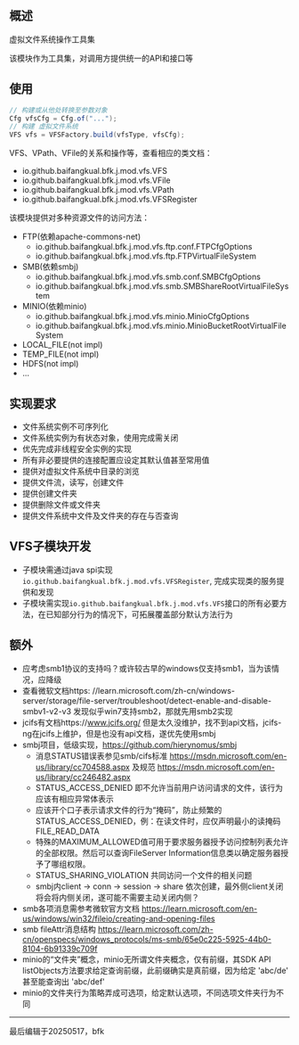 ## 概述

虚拟文件系统操作工具集

该模块作为工具集，对调用方提供统一的API和接口等

## 使用
```java
// 构建或从他处转换至参数对象
Cfg vfsCfg = Cfg.of("...");
// 构建 虚拟文件系统
VFS vfs = VFSFactory.build(vfsType, vfsCfg);
```
VFS、VPath、VFile的关系和操作等，查看相应的类文档：
* io.github.baifangkual.bfk.j.mod.vfs.VFS
* io.github.baifangkual.bfk.j.mod.vfs.VFile
* io.github.baifangkual.bfk.j.mod.vfs.VPath
* io.github.baifangkual.bfk.j.mod.vfs.VFSRegister

该模块提供对多种资源文件的访问方法：

* FTP(依赖apache-commons-net)
  * io.github.baifangkual.bfk.j.mod.vfs.ftp.conf.FTPCfgOptions
  * io.github.baifangkual.bfk.j.mod.vfs.ftp.FTPVirtualFileSystem
* SMB(依赖smbj)
  * io.github.baifangkual.bfk.j.mod.vfs.smb.conf.SMBCfgOptions
  * io.github.baifangkual.bfk.j.mod.vfs.smb.SMBShareRootVirtualFileSystem
* MINIO(依赖minio)
  * io.github.baifangkual.bfk.j.mod.vfs.minio.MinioCfgOptions
  * io.github.baifangkual.bfk.j.mod.vfs.minio.MinioBucketRootVirtualFileSystem
* LOCAL_FILE(not impl)
* TEMP_FILE(not impl)
* HDFS(not impl)
* ...

## 实现要求

* 文件系统实例不可序列化
* 文件系统实例为有状态对象，使用完成需关闭
* 优先完成非线程安全实例的实现
* 所有非必要提供的连接配置应设定其默认值甚至常用值
* 提供对虚拟文件系统中目录的浏览
* 提供文件流，读写，创建文件
* 提供创建文件夹
* 提供删除文件或文件夹
* 提供文件系统中文件及文件夹的存在与否查询

## VFS子模块开发
* 子模块需通过java spi实现`io.github.baifangkual.bfk.j.mod.vfs.VFSRegister`, 完成实现类的服务提供和发现
* 子模块需实现`io.github.baifangkual.bfk.j.mod.vfs.VFS`接口的所有必要方法，在已知部分行为的情况下，可拓展覆盖部分默认方法行为

## 额外

* 应考虑smb1协议的支持吗？或许较古早的windows仅支持smb1，当为该情况，应降级
* 查看微软文档https:
  //learn.microsoft.com/zh-cn/windows-server/storage/file-server/troubleshoot/detect-enable-and-disable-smbv1-v2-v3
  发现似乎win7支持smb2，那就先用smb2实现
* jcifs有文档https://www.jcifs.org/ 但是太久没维护，找不到api文档，jcifs-ng在jcifs上维护，但是也没有api文档，遂优先使用smbj
* smbj项目，低级实现，https://github.com/hierynomus/smbj
    * 消息STATUS错误表参见smb/cifs标准 https://msdn.microsoft.com/en-us/library/cc704588.aspx
      及规范 https://msdn.microsoft.com/en-us/library/cc246482.aspx
    * STATUS_ACCESS_DENIED 即不允许当前用户访问请求的文件，该行为应该有相应异常体表示
    * 应该开个口子表示请求文件的行为“掩码”，防止频繁的 STATUS_ACCESS_DENIED，例：在读文件时，应仅声明最小的读掩码
      FILE_READ_DATA
    * 特殊的MAXIMUM_ALLOWED值可用于要求服务器授予访问控制列表允许的全部权限。然后可以查询FileServer
      Information信息类以确定服务器授予了哪组权限。
    * STATUS_SHARING_VIOLATION 共同访问一个文件的相关问题
    * smbj内client -> conn -> session -> share 依次创建，最外侧client关闭将会将内侧关闭，遂可能不需要主动关闭内侧？
* smb各项消息需参考微软官方文档 https://learn.microsoft.com/en-us/windows/win32/fileio/creating-and-opening-files
* smb
  fileAttr消息结构 https://learn.microsoft.com/zh-cn/openspecs/windows_protocols/ms-smb/65e0c225-5925-44b0-8104-6b91339c709f
* minio的“文件夹”概念，minio无所谓文件夹概念，仅有前缀，其SDK API
  listObjects方法要求给定查询前缀，此前缀确实是真前缀，因为给定 'abc/de' 甚至能查询出 'abc/def'
* minio的文件夹行为策略弄成可选项，给定默认选项，不同选项文件夹行为不同

---
最后编辑于20250517，bfk
